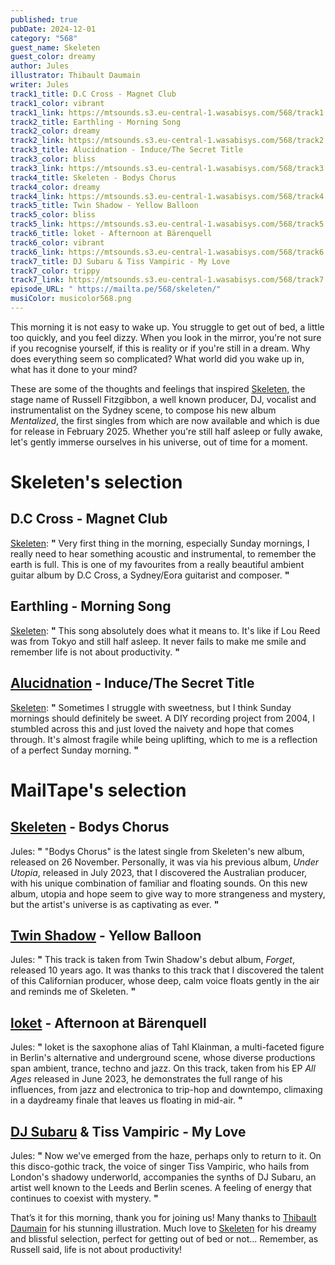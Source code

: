 ```yaml
---
published: true
pubDate: 2024-12-01
category: "568"
guest_name: Skeleten
guest_color: dreamy
author: Jules
illustrator: Thibault Daumain
writer: Jules
track1_title: D.C Cross - Magnet Club
track1_color: vibrant
track1_link: https://mtsounds.s3.eu-central-1.wasabisys.com/568/track1.mp3
track2_title: Earthling - Morning Song
track2_color: dreamy
track2_link: https://mtsounds.s3.eu-central-1.wasabisys.com/568/track2.mp3
track3_title: Alucidnation - Induce/The Secret Title
track3_color: bliss
track3_link: https://mtsounds.s3.eu-central-1.wasabisys.com/568/track3.mp3
track4_title: Skeleten - Bodys Chorus
track4_color: dreamy
track4_link: https://mtsounds.s3.eu-central-1.wasabisys.com/568/track4.mp3
track5_title: Twin Shadow - Yellow Balloon
track5_color: bliss
track5_link: https://mtsounds.s3.eu-central-1.wasabisys.com/568/track5.mp3
track6_title: loket - Afternoon at Bärenquell
track6_color: vibrant
track6_link: https://mtsounds.s3.eu-central-1.wasabisys.com/568/track6.mp3
track7_title: DJ Subaru & Tiss Vampiric - My Love
track7_color: trippy
track7_link: https://mtsounds.s3.eu-central-1.wasabisys.com/568/track7.mp3
episode_URL: " https://mailta.pe/568/skeleten/"
musiColor: musicolor568.png
---
```

This morning it is not easy to wake up. You struggle to get out of bed, a little too quickly, and you feel dizzy. When you look in the mirror, you're not sure if you recognise yourself, if this is reality or if you're still in a dream. Why does everything seem so complicated? What world did you wake up in, what has it done to your mind? 

These are some of the thoughts and feelings that inspired [Skeleten](https://skeleten.bandcamp.com/), the stage name of Russell Fitzgibbon, a well known producer, DJ, vocalist and instrumentalist on the Sydney scene, to compose his new album <i>Mentalized</i>, the first singles from which are now available and which is due for release in February 2025. Whether you're still half asleep or fully awake, let's gently immerse ourselves in his universe, out of time for a moment.


# Skeleten's selection




## D.C Cross - Magnet Club



[Skeleten](https://skeleten.bandcamp.com/): **"** Very first thing in the morning, especially Sunday mornings, I really need to hear something acoustic and instrumental, to remember the earth is full. This is one of my favourites from a really beautiful ambient guitar album by D.C Cross, a Sydney/Eora guitarist and composer.  **"** 



## Earthling - Morning Song



[Skeleten](https://skeleten.bandcamp.com/): **"** This song absolutely does what it means to. It's like if Lou Reed was from Tokyo and still half asleep. It never fails to make me smile and remember life is not about productivity.  **"**



## [Alucidnation](https://alucidnation.bandcamp.com/music) - Induce/The Secret Title



[Skeleten](https://skeleten.bandcamp.com/): **"** Sometimes I struggle with sweetness, but I think Sunday mornings should definitely be sweet. A DIY recording project from 2004, I stumbled across this and just loved the naivety and hope that comes through. It's almost fragile while being uplifting, which to me is a reflection of a perfect Sunday morning. **"** 



# MailTape's selection



## [Skeleten](https://skeleten.bandcamp.com/) - Bodys Chorus



Jules: **"** "Bodys Chorus" is the latest single from Skeleten's new album, released on 26 November. Personally, it was via his previous album, <i>Under Utopia</i>, released in July 2023, that I discovered the Australian producer, with his unique combination of familiar and floating sounds. On this new album, utopia and hope seem to give way to more strangeness and mystery, but the artist's universe is as captivating as ever.  **"** 



## [Twin Shadow](https://twinshadow.bandcamp.com/) - Yellow Balloon



 Jules: **"** This track is taken from Twin Shadow's debut album, <i>Forget</i>, released 10 years ago. It was thanks to this track that I discovered the talent of this Californian producer, whose deep, calm voice floats gently in the air and reminds me of Skeleten. **"** 



## [loket](https://loketmusic.bandcamp.com/) - Afternoon at Bärenquell



Jules: **"** loket is the saxophone alias of Tahl Klainman, a multi-faceted figure in Berlin's alternative and underground scene, whose diverse productions span ambient, trance, techno and jazz. On this track, taken from his EP <i>All Ages</i> released in June 2023, he demonstrates the full range of his influences, from jazz and electronica to trip-hop and downtempo, climaxing in a daydreamy finale that leaves us floating in mid-air. **"** 



## [DJ Subaru](https://djsubaru.bandcamp.com/) & Tiss Vampiric - My Love



 Jules: **"** Now we've emerged from the haze, perhaps only to return to it. On this disco-gothic track, the voice of singer Tiss Vampiric, who hails from London's shadowy underworld, accompanies the synths of DJ Subaru, an artist well known to the Leeds and Berlin scenes. A feeling of energy that continues to coexist with mystery. **"**  



That’s it for this morning, thank you for joining us! Many thanks to [Thibault Daumain](https://thibaultdaumain.fr/) for his stunning illustration. 
Much love to [Skeleten](https://www.instagram.com/yassinkeetan/) for his dreamy and blissful selection, perfect for getting out of bed or not... Remember, as Russell said, life is not about productivity!
